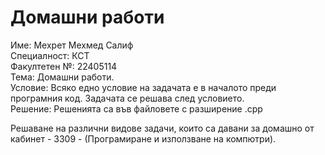 # Домашни работи

Име: Мехрет Мехмед Салиф <br/>
Специалност: КСТ <br/>
Факултетен №: 22405114 <br/>
Тема: Домашни работи. <br/>
Условие: Всяко едно условие на задачата е в началото преди програмния код. Задачата се решава след условието. <br/>
Решение: Решенията са във файловете с разширение .cpp <br/>


Решаване на различни видове задачи, които са давани за домашно от кабинет - 3309 - (Програмиране и използване на компютри). <br/>

